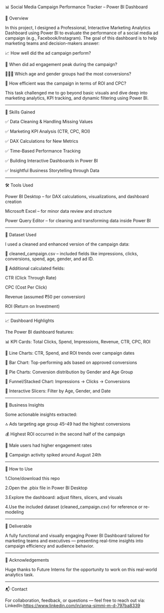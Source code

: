 📊 Social Media Campaign Performance Tracker – Power BI Dashboard

📝 Overview

In this project, I designed a Professional, Interactive Marketing Analytics Dashboard using Power BI to evaluate the performance of a social media ad campaign (e.g., Facebook/Instagram). The goal of this dashboard is to help marketing teams and decision-makers answer:

📈 How well did the ad campaign perform?

📅 When did ad engagement peak during the campaign?

🧑‍🤝‍🧑 Which age and gender groups had the most conversions?

💸 How efficient was the campaign in terms of ROI and CPC?

This task challenged me to go beyond basic visuals and dive deep into marketing analytics, KPI tracking, and dynamic filtering using Power BI.

---

🧠 Skills Gained

✅ Data Cleaning & Handling Missing Values

✅ Marketing KPI Analysis (CTR, CPC, ROI)

✅ DAX Calculations for New Metrics

✅ Time-Based Performance Tracking

✅ Building Interactive Dashboards in Power BI

✅ Insightful Business Storytelling through Data

---


🛠 Tools Used

Power BI Desktop – for DAX calculations, visualizations, and dashboard creation

Microsoft Excel – for minor data review and structure

Power Query Editor – for cleaning and transforming data inside Power BI

---

📂 Dataset Used

I used a cleaned and enhanced version of the campaign data:

💾 cleaned_campaign.csv – included fields like impressions, clicks, conversions, spend, age, gender, and ad ID.

🧮 Additional calculated fields:

CTR (Click Through Rate)

CPC (Cost Per Click)

Revenue (assumed ₹50 per conversion)

ROI (Return on Investment)

---

📈 Dashboard Highlights

The Power BI dashboard features:

📊 KPI Cards: Total Clicks, Spend, Impressions, Revenue, CTR, CPC, ROI

📅 Line Charts: CTR, Spend, and ROI trends over campaign dates

🎯 Bar Chart: Top-performing ads based on approved conversions

👫 Pie Charts: Conversion distribution by Gender and Age Group

🔻 Funnel/Stacked Chart: Impressions → Clicks → Conversions

🔘 Interactive Slicers: Filter by Age, Gender, and Date

---

🎯 Business Insights

Some actionable insights extracted:

🔝 Ads targeting age group 45–49 had the highest conversions

💰 Highest ROI occurred in the second half of the campaign

🎯 Male users had higher engagement rates

📅 Campaign activity spiked around August 24th

---

🚀 How to Use

 1.Clone/download this repo

 2.Open the .pbix file in Power BI Desktop

 3.Explore the dashboard: adjust filters, slicers, and visuals

 4.Use the included dataset (cleaned_campaign.csv) for reference or re-modeling

---

📌 Deliverable

A fully functional and visually engaging Power BI Dashboard tailored for marketing teams and executives — presenting real-time insights into campaign efficiency and audience behavior.

---

🙌 Acknowledgements

Huge thanks to Future Interns for the opportunity to work on this real-world analytics task. 

---

📬 Contact

For collaboration, feedback, or questions — feel free to reach out via:
    LinkedIn:https://www.linkedin.com/in/anna-simmi-m-d-797ba8339   
